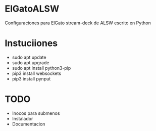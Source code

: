 # ElGatoALSW
Configuraciones para ElGato stream-deck de ALSW escrito en Python

# Instuciiones

* sudo apt update
* sudo apt upgrade
* sudo apt install python3-pip
* pip3 install websockets
* pip3 install pynput

# TODO

* Inocos para submenos
* Instalador
* Documentacion
